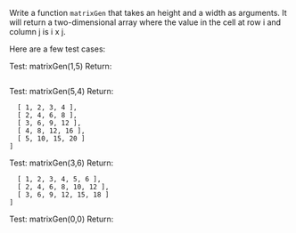 Write a function `matrixGen` that takes an height and a width as arguments. It will return a two-dimensional array where the value in the cell at row i and column j is i x j.


Here are a few test cases:

Test:   matrixGen(1,5)
Return:
```[ [ 1, 2, 3, 4, 5 ] ]
```

Test:   matrixGen(5,4)
Return:
```[
  [ 1, 2, 3, 4 ],
  [ 2, 4, 6, 8 ],
  [ 3, 6, 9, 12 ],
  [ 4, 8, 12, 16 ],
  [ 5, 10, 15, 20 ]
]
```

Test:   matrixGen(3,6)
Return:
```[
  [ 1, 2, 3, 4, 5, 6 ],
  [ 2, 4, 6, 8, 10, 12 ],
  [ 3, 6, 9, 12, 15, 18 ]
]
```

Test:   matrixGen(0,0)
Return:
```[]
```
